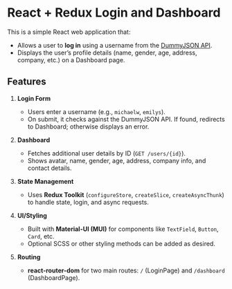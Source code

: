 # React + Redux Login and Dashboard

This is a simple React web application that:
- Allows a user to **log in** using a username from the [DummyJSON API](https://dummyjson.com/users).
- Displays the user’s profile details (name, gender, age, address, company, etc.) on a Dashboard page.

## Features

1. **Login Form**  
   - Users enter a username (e.g., `michaelw`, `emilys`).
   - On submit, it checks against the DummyJSON API. If found, redirects to Dashboard; otherwise displays an error.

2. **Dashboard**  
   - Fetches additional user details by ID (`GET /users/{id}`).
   - Shows avatar, name, gender, age, address, company info, and contact details.

3. **State Management**  
   - Uses **Redux Toolkit** (`configureStore`, `createSlice`, `createAsyncThunk`) to handle state, login, and async requests.

4. **UI/Styling**  
   - Built with **Material-UI (MUI)** for components like `TextField`, `Button`, `Card`, etc.
   - Optional SCSS or other styling methods can be added as desired.

5. **Routing**  
   - **react-router-dom** for two main routes: `/` (LoginPage) and `/dashboard` (DashboardPage).
